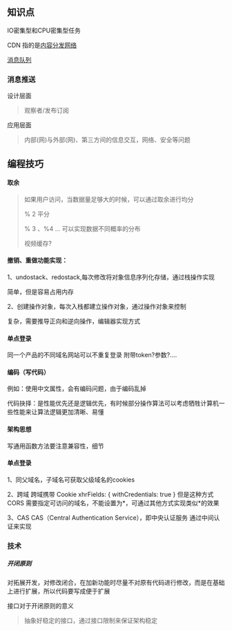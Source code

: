 ## 	知识点

IO密集型和CPU密集型任务

CDN 指的是[内容分发网络](https://en.wikipedia.org/wiki/Content_delivery_network)



[消息队列](<https://zhuanlan.zhihu.com/p/55712984>)


### 消息推送
设计层面
> 观察者/发布订阅

应用层面
> 内部(网)与外部(网)、第三方间的信息交互，网络、安全等问题


## 编程技巧



#### 取余

> 如果用户访问，当数据量足够大的时候，可以通过取余进行均分
>
> % 2 平分
>
> % 3 、%4 ...  可以实现数据不同概率的分布
>
> 视频缓存?



#### 撤销、重做功能实现：

1、undostack、redostack,每次修改将对象信息序列化存储，通过栈操作实现

简单，但是容易占用内存

2、创建操作对象，每次入栈都建立操作对象，通过操作对象来控制

复杂，需要推导正向和逆向操作，编辑器实现方式


#### 单点登录

同一个产品的不同域名网站可以不重复登录
附带token?参数?....

#### 编码（写代码）

例如：使用中文属性，会有编码问题，由于编码乱掉

代码抉择：是性能优先还是逻辑优先，有时候部分操作算法可以考虑牺牲计算机一些性能来让算法逻辑更加清晰、易懂

#### 架构思想
写通用函数方法要注意兼容性，细节

#### 单点登录
1、同父域名，子域名可获取父级域名的cookies

2、跨域
跨域携带 Cookie
xhrFields: {
  withCredentials: true
}
但是这种方式CORS 需要指定可访问的域名，不能设置为*，可通过其他方式实现类似*的效果

3、CAS
CAS（Central Authentication Service），即中央认证服务
通过中间认证来实现



### 技术

##### 开闭原则

对拓展开发，对修改闭合，在加新功能时尽量不对原有代码进行修改，而是在基础上进行扩展，所以代码要写成便于扩展



接口对于开闭原则的意义

> 抽象好稳定的接口，通过接口限制来保证架构稳定